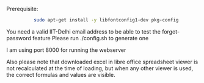 Prerequisite:
```bash
          sudo apt-get install -y libfontconfig1-dev pkg-config
```

You need a valid IIT-Delhi email address to be able to test the forgot-password feature
Please run ./config.sh to generate one

I am using port 8000 for running the webserver

Also please note that downloaded excel in libre office spreadsheet viewer is not recalculated at the time of loading, but when any other viewer is used, the correct formulas and values are visible.